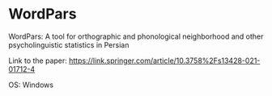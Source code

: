 # WordPars
WordPars: A tool for orthographic and phonological neighborhood and other psycholinguistic statistics in Persian


Link to the paper: https://link.springer.com/article/10.3758%2Fs13428-021-01712-4

OS: Windows
